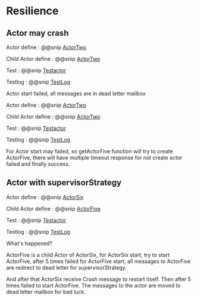 # Resilience 

## Actor may crash

Actor define
: @@snip [ActorTwo](/src/main/scala/akkadesign/advance/ActorFive.scala)

Child Actor define
: @@snip [ActorTwo](/src/main/scala/akkadesign/start/ActorTwo.scala)

Test
: @@snip [Testactor](/src/main/scala/akkadesign/test/TestActorFive.scala)

Testlog
: @@snip [TestLog](../log/result5.txt)

Actor start failed, all messages are in dead letter mailbox

Actor define
: @@snip [ActorTwo](/src/main/scala/akkadesign/advance/ActorFive.scala)

Child Actor define
: @@snip [ActorTwo](/src/main/scala/akkadesign/start/ActorTwo.scala)

Test
: @@snip [Testactor](/src/main/scala/akkadesign/test/TestActorFive2.scala)

Testlog
: @@snip [TestLog](../log/reslut5.2.txt)


For Actor start may failed, so getActorFive function will try to create ActorFive, 
there will have multiple timeout response for not create actor failed and finally success.

##  Actor with supervisorStrategy

Actor define
: @@snip [ActorSix](/src/main/scala/akkadesign/advance/ActorSix.scala)

Child Actor define
: @@snip [ActorFive](/src/main/scala/akkadesign/advance/ActorFive.scala)

Test
: @@snip [Testactor](/src/main/scala/akkadesign/test/TestActorSix.scala)

Testlog
: @@snip [TestLog](../log/result6.txt)


What's happened?

ActorFive is a child Actor of ActorSix, for ActorSix start, try to start ActorFive, after 5 times failed for ActorFive
 start, all messages to ActorFive are redirect to dead letter for supervisorStrategy. 

And after that ActorSix receive Crash message to restart itself. Then after 5 times failed to start ActorFive. 
The messages to the actor are moved to dead letter mailbox for bad luck.